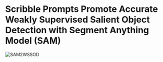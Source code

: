 # Scribble Prompts Promote Accurate Weakly Supervised Salient Object Detection with Segment Anything Model (SAM)



![SAM2WSSOD](https://github.com/gbliao/SAM2WSSOD/assets/87977851/6d70f2aa-bac5-4335-8e88-6fe2b2d5b325)
